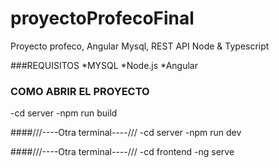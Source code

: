 # proyectoProfecoFinal
Proyecto profeco, Angular Mysql, REST API Node &amp; Typescript

###REQUISITOS
*MYSQL
*Node.js
*Angular

### COMO ABRIR EL PROYECTO
-cd server
-npm run build

####///----Otra terminal----///
-cd server
-npm run dev

####///----Otra terminal----///
-cd frontend
-ng serve
